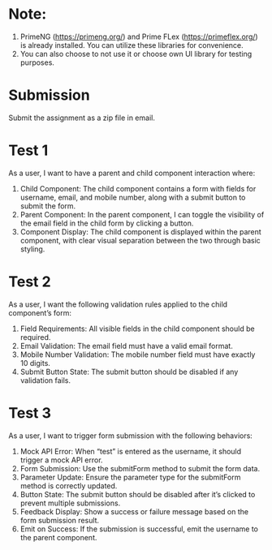 # Note:

1. PrimeNG (https://primeng.org/) and Prime FLex (https://primeflex.org/) is already installed. You can utilize these libraries for convenience.
2. You can also choose to not use it or choose own UI library for testing purposes.

# Submission
Submit the assignment as a zip file in email.

# Test 1

As a user, I want to have a parent and child component interaction where:

1. Child Component: The child component contains a form with fields for username, email, and mobile number, along with a submit button to submit the form.
2. Parent Component: In the parent component, I can toggle the visibility of the email field in the child form by clicking a button.
3. Component Display: The child component is displayed within the parent component, with clear visual separation between the two through basic styling.

# Test 2

As a user, I want the following validation rules applied to the child component’s form:

1. Field Requirements: All visible fields in the child component should be required.
2. Email Validation: The email field must have a valid email format.
3. Mobile Number Validation: The mobile number field must have exactly 10 digits.
4. Submit Button State: The submit button should be disabled if any validation fails.

# Test 3

As a user, I want to trigger form submission with the following behaviors:

1. Mock API Error: When “test” is entered as the username, it should trigger a mock API error.
2. Form Submission: Use the submitForm method to submit the form data.
3. Parameter Update: Ensure the parameter type for the submitForm method is correctly updated.
4. Button State: The submit button should be disabled after it’s clicked to prevent multiple submissions.
5. Feedback Display: Show a success or failure message based on the form submission result.
6. Emit on Success: If the submission is successful, emit the username to the parent component.
